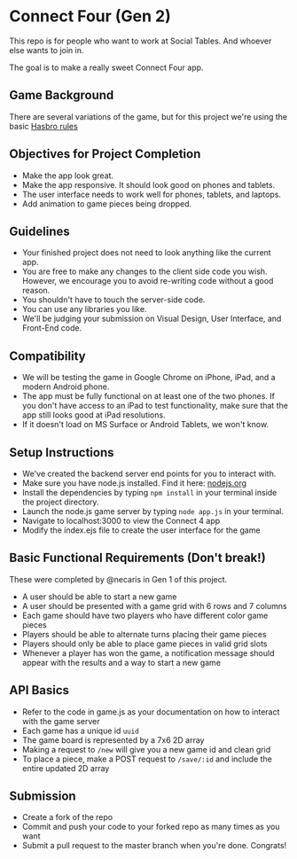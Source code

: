 # Connect Four (Gen 2)

This repo is for people who want to work at Social Tables. And whoever else wants to join in.

The goal is to make a really sweet Connect Four app.

## Game Background
There are several variations of the game, but for this project we're using the basic [Hasbro rules](http://www.hasbro.com/common/documents/dad2614d1c4311ddbd0b0800200c9a66/1EF6874419B9F36910222EB9858E8CB8.pdf)

## Objectives for Project Completion
- Make the app look great.
- Make the app responsive. It should look good on phones and tablets.
- The user interface needs to work well for phones, tablets, and laptops.
- Add animation to game pieces being dropped.

## Guidelines
- Your finished project does not need to look anything like the current app.
- You are free to make any changes to the client side code you wish. However, we encourage you to avoid re-writing code without a good reason.
- You shouldn't have to touch the server-side code.
- You can use any libraries you like.
- We'll be judging your submission on Visual Design, User Interface, and Front-End code. 

## Compatibility
- We will be testing the game in Google Chrome on iPhone, iPad, and a modern Android phone. 
- The app must be fully functional on at least one of the two phones. If you don't have access to an iPad to test functionality, make sure that the app still looks good at iPad resolutions.
- If it doesn't load on MS Surface or Android Tablets, we won't know.

## Setup Instructions
- We've created the backend server end points for you to interact with.
- Make sure you have node.js installed. Find it here: [nodejs.org](http://nodejs.org)
- Install the dependencies by typing `npm install` in your terminal inside the project directory.
- Launch the node.js game server by typing `node app.js` in your terminal.
- Navigate to localhost:3000 to view the Connect 4 app
- Modify the index.ejs file to create the user interface for the game

## Basic Functional Requirements (Don't break!)
These were completed by @necaris in Gen 1 of this project.
- A user should be able to start a new game
- A user should be presented with a game grid with 6 rows and 7 columns
- Each game should have two players who have different color game pieces
- Players should be able to alternate turns placing their game pieces
- Players should only be able to place game pieces in valid grid slots
- Whenever a player has won the game, a notification message should appear with the results and a way to start a new game

## API Basics
- Refer to the code in game.js as your documentation on how to interact with the game server
- Each game has a unique id `uuid`
- The game board is represented by a 7x6 2D array
- Making a request to `/new` will give you a new game id and clean grid
- To place a piece, make a POST request to `/save/:id` and include the entire updated 2D array

## Submission
- Create a fork of the repo
- Commit and push your code to your forked repo as many times as you want
- Submit a pull request to the master branch when you're done. Congrats!
